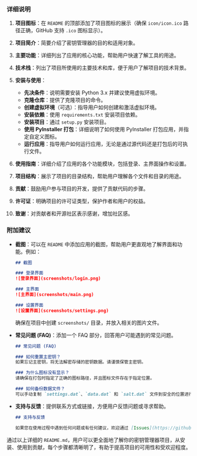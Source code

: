 
### 详细说明

1. **项目图标**：在 `README` 的顶部添加了项目图标的展示（确保 `icon/icon.ico` 路径正确，GitHub 支持 `.ico` 图标显示）。
   
2. **项目简介**：简要介绍了密钥管理器的目的和适用对象。

3. **主要功能**：详细列出了应用的核心功能，帮助用户快速了解工具的用途。

4. **技术栈**：列出了项目所使用的主要技术和库，便于用户了解项目的技术背景。

5. **安装与使用**：
   - **先决条件**：说明需要安装 Python 3.x 并建议使用虚拟环境。
   - **克隆仓库**：提供了克隆项目的命令。
   - **创建虚拟环境**（可选）：指导用户如何创建和激活虚拟环境。
   - **安装依赖**：使用 `requirements.txt` 安装项目依赖。
   - **安装项目**：通过 `setup.py` 安装项目。
   - **使用 PyInstaller 打包**：详细说明了如何使用 PyInstaller 打包应用，并指定自定义图标。
   - **运行应用**：指导用户如何运行应用，无论是通过源代码还是打包后的可执行文件。

6. **使用指南**：详细介绍了应用的各个功能模块，包括登录、主界面操作和设置。

7. **项目结构**：展示了项目的目录结构，帮助用户理解各个文件和目录的用途。

8. **贡献**：鼓励用户参与项目的开发，提供了贡献代码的步骤。

9. **许可证**：明确项目的许可证类型，保护作者和用户的权益。

10. **致谢**：对贡献者和开源社区表示感谢，增加社区感。

### 附加建议

- **截图**：可以在 `README` 中添加应用的截图，帮助用户更直观地了解界面和功能。例如：

    ```markdown
    ## 截图

    ### 登录界面
    ![登录界面](screenshots/login.png)

    ### 主界面
    ![主界面](screenshots/main.png)

    ### 设置界面
    ![设置界面](screenshots/settings.png)
    ```

    确保在项目中创建 `screenshots/` 目录，并放入相关的图片文件。

- **常见问题 (FAQ)**：添加一个 FAQ 部分，回答用户可能遇到的常见问题。

    ```markdown
    ## 常见问题 (FAQ)

    ### 如何重置主密钥？
    如果忘记主密钥，将无法解密存储的密钥数据。请谨慎保管主密钥。

    ### 为什么图标没有显示？
    请确保在打包时指定了正确的图标路径，并且图标文件存在于指定位置。

    ### 如何备份数据文件？
    可以手动复制 `settings.dat`、`data.dat` 和 `salt.dat` 文件到安全的位置进行备份。
    ```

- **支持与反馈**：提供联系方式或链接，方便用户反馈问题或寻求帮助。

    ```markdown
    ## 支持与反馈

    如果您在使用过程中遇到任何问题或有任何建议，欢迎通过 [Issues](https://github.com/yourusername/key-manager/issues) 提交反馈。
    ```

通过以上详细的 `README.md`，用户可以更全面地了解你的密钥管理器项目，从安装、使用到贡献，每个步骤都清晰明了，有助于提高项目的可用性和受欢迎程度。
